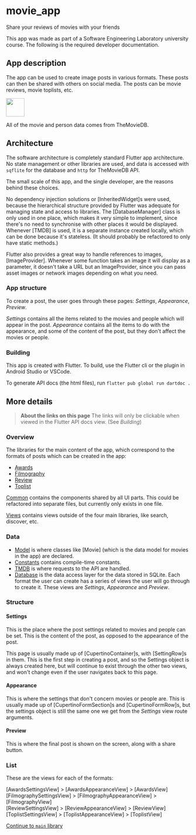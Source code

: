 # movie_app

Share your reviews of movies with your friends

This app was made as part of a Software Engineering Laboratory university course. The following
is the required developer documentation.

## App description
The app can be used to create image posts in various formats. These posts can then be shared
with others on social media. The posts can be movie reviews, movie toplists, etc.

<img src="https://www.themoviedb.org/assets/2/v4/logos/v2/blue_square_2-d537fb228cf3ded904ef09b136fe3fec72548ebc1fea3fbbd1ad9e36364db38b.svg" width="50">

All of the movie and person data comes from TheMovieDB.

## Architecture
The software architecture is completely standard Flutter app architecture. No state management
or other libraries are used, and data is accessed with `sqflite` for the database and `http`
for TheMovieDB API.

The small scale of this app, and the single developer, are the reasons behind these choices.

No dependency injection solutions or [InheritedWidget]s were used, because the hierarchical
structure provided by Flutter was adequate for managing state and access to libraries.
The [DatabaseManager] class is only used in one place, which makes it very simple to implement,
since there's no need to synchronise with other places it would be displayed.
Whenever [TMDB] is used, it is a separate instance created locally, which can be done because it's
stateless. (It should probably be refactored to only have static methods.)

Flutter also provides a great way to handle references to images, [ImageProvider]. Whenever some
function takes an image it will display as a parameter, it doesn't take a URL but an ImageProvider,
since you can pass asset images or network images depending on what you need.

### App structure
To create a post, the user goes through these pages: *Settings*, *Appearance*, *Preview*.

*Settings* contains all the items related to the movies and people which will appear in the
post. *Appearance* contains all the items to do with the appearance, and some of the content
of the post, but they don't affect the movies or people.

### Building
This app is created with Flutter. To build, use the Flutter cli or the plugin in Android Studio
or VSCode.

To generate API docs (the html files), run `flutter pub global run dartdoc .`

## More details
> **About the links on this page**
> The links will only be clickable when viewed in the Flutter API docs view. (See *Building*)

### Overview
The libraries for the main content of the app, which correspond to
the formats of posts which can be created in the app:
- [Awards](awards/awards-library.html)
- [Filmography](filmography/filmography-library.html)
- [Review](review/review-library.html)
- [Toplist](toplist/toplist-library.html)

[Common](common/common-library.html) contains the components shared by all UI parts. This could
be refactored into separate files, but currently only exists in one file.

[Views](views/views-library.html) contains views outside of the
four main libraries, like search, discover, etc.

### Data
- [Model](model/model-library.html) is where classes like [Movie]
(which is the data model for movies in the app) are declared.
- [Constants](constants/constants-library.html) contains compile-time
constants.
- [TMDB](tmdb/tmdb-library.html) is where requests to the API are
handled.
- [Database](database/database-library.html) is the data access layer
for the data stored in SQLite.
  Each format the user can create has a series of views the user will go through to create
  it. These views are *Settings*, *Appearance* and *Preview*.

### Structure

#### Settings
This is the place where the post settings related to movies and people can be set. This is
the content of the post, as opposed to the appearance of the post.

This page is usually made up of [CupertinoContainer]s, with [SettingRow]s in them. This is the first
step in creating a post, and so the Settings object is always created here, but will continue
to exist through the other two views, and won't change even if the user navigates back to this page.

#### Appearance
This is where the settings that don't concern movies or people are. This is usually made up of
[CupertinoFormSection]s and [CupertinoFormRow]s, but the settings object is still the same one
we get from the *Settings* view route arguments.

#### Preview
This is where the final post is shown on the screen, along with a share button.

### List
These are the views for each of the formats:

[AwardsSettingsView] > [AwardsAppearanceView] > [AwardsView]  
[FilmographySettingsView] > [FilmographyAppearanceView] > [FilmographyView]  
[ReviewSettingsView] > [ReviewAppearanceView] > [ReviewView]  
[ToplistSettingsView] > [ToplistAppearanceView] > [ToplistView]  

[Continue to `main` library](main/main-library.html)